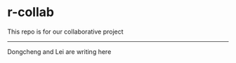 # r-collab

This repo is for our collaborative project

<hr>
        
Dongcheng and Lei are writing here
